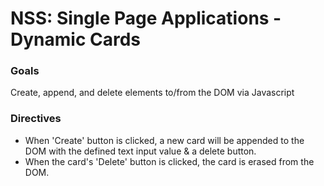 # NSS: Single Page Applications - Dynamic Cards

### Goals
Create, append, and delete elements to/from the DOM via Javascript

### Directives
* When 'Create' button is clicked, a new card will be appended to the DOM with the defined text input value & a delete button.
* When the card's 'Delete' button is clicked, the card is erased from the DOM.
